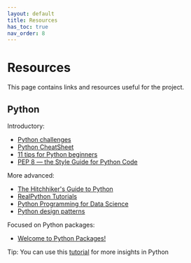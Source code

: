 ```yaml
---
layout: default
title: Resources
has_toc: true
nav_order: 8
---
```


# Resources

This page contains links and resources useful for the project.

## Python

Introductory:

- [Python challenges](https://pythonprinciples.com/challenges/)
- [Python CheatSheet](https://medium.com/@roelljr/ultimate-python-cheat-sheet-practical-python-for-everyday-tasks-c267c1394ee8)
- [11 tips for Python beginners](https://realpython.com/python-beginner-tips/)
- [PEP 8 — the Style Guide for Python Code ](https://pep8.org/)

More advanced:

- [The Hitchhiker's Guide to Python](https://docs.python-guide.org/)
- [RealPython Tutorials](https://realpython.com/)
- [Python Programming for Data Science](https://www.tomasbeuzen.com/python-programming-for-data-science/README.html)
- [Python design patterns](https://refactoring.guru/design-patterns/python)

Focused on Python packages:

- [Welcome to Python Packages!](https://py-pkgs.org/)

Tip:
You can use this [tutorial](https://www.codecademy.com/catalog/language/python?g_network=g&g_productchannel=&g_adid=624888211335&g_locinterest=&g_keyword=codecademy%27s%20learn%20python&g_acctid=243-039-7011&g_adtype=&g_keywordid=kwd-2259230975260&g_ifcreative=&g_campaign=account&g_locphysical=9042755&g_adgroupid=128133971748&g_productid=&g_source={sourceid}&g_merchantid=&g_placement=&g_partition=&g_campaignid=12575778360&g_ifproduct=&utm_id=t_kwd-2259230975260:ag_128133971748:cp_12575778360:n_g:d_c&utm_source=google&utm_medium=paid-search&utm_term=codecademy%27s%20learn%20python&utm_campaign=INTL_Brand_Phrase&utm_content=624888211335&g_adtype=search&g_acctid=243-039-7011&gad_source=1&gclid=CjwKCAjwzIK1BhAuEiwAHQmU3t-FhdTeqJcFCUfaU1x1cvYdKGfh9vdxz1b8ll5Tl_2wcSc8wgMNhRoCJqoQAvD_BwE) for more insights in Python
